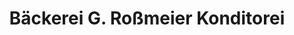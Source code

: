---
title: "Bäckerei G. Roßmeier Konditorei"
url: /bad-birnbach/baeckerei-g-rossmeier-konditorei/
shop: Bäckerei
---